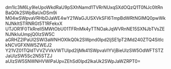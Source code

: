 dm1lc3M6Ly9leUpoWkdRaU9pSXhNamd1TVRrNUxqSXdOQzQ1T0NJc0ltRnBaQ0k2SWpBaUxDSm9i
M04wSWpvaVRHbDJaWE4wY21WaGJUSXVkSFl6TmpBdWRtNGlMQ0pwWkNJNkltSTRNRGt5T1RFekxX
UTJOR1F0TkRrell5MWtObU01TFRnMk4yTTNOakJqWVRnNE15SXNJbTVsZENJNkluUmpjQ0lzSW5C
aGRHZ2lPaUl2SWl3aWNHOXlkQ0k2SWpnd0lpd2ljSE1pT2lMd240ZTQ4SitIckNCVGFXNW5ZWEJ2
Y21VZ01TQldTVVZVVkVWTUlpd2ljMk41SWpvaVlYVjBieUlzSW5OdWFTSTZJaUlzSW5Sc2N5STZJ
aUlzSW5SNWNHVWlPaUpvZEhSd0lpd2lkaUk2SWpJaWZRPT0=
